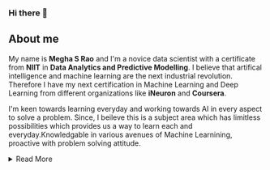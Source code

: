 ### Hi there 👋

<!--
**Meghasrao/Meghasrao** is a ✨ _special_ ✨ repository because its `README.md` (this file) appears on your GitHub profile.

Here are some ideas to get you started:
-->

## About me

My name is **Megha S Rao** and I'm a novice data scientist with a certificate from **NIIT** in **Data Analytics and Predictive Modelling**. I believe that artifical intelligence and machine learning are the next industrial revolution. Therefore I have my next certification in Machine Learning and Deep Learning from different organizations like **iNeuron** and **Coursera**.

I'm keen towards learning everyday and working towards AI in every aspect to solve a problem. Since, I beileve this is a subject area which has limitless possibilities which provides us a way to learn each and everyday.Knowledgable in various avenues of Machine Learnining, proactive with problem solving attitude.

<details><summary>Read More</summary>
 <p>
   
- 🔭 I’m currently working on Data Analytics Program by Google
- 🌱 I’m currently learning Data Analytics in depth
- 📫 How to reach me: [Gmail](megha.rao27@gmail.com) , [LinkedIn](https://www.linkedin.com/in/meghasrao/)
- 😄 Pronouns: She/Her
- ⚡ Fun fact: I own a travel youtube channel: [click here](https://www.youtube.com/channel/UCJ2vcbsSZaEp5OSJZd8g09Q)
- 
</p>
